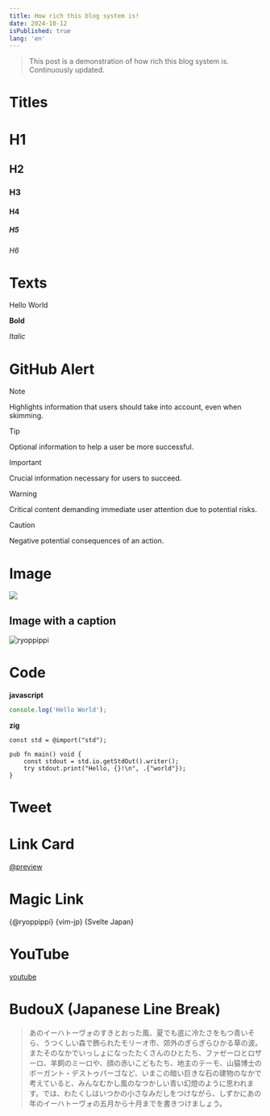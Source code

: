 ```yaml
---
title: How rich this blog system is!
date: 2024-10-12
isPublished: true
lang: 'en'
---
```


> This post is a demonstration of how rich this blog system is. Continuously updated.

# Titles

# H1

## H2

### H3

#### H4

##### H5

###### H6

# Texts

Hello World

**Bold**

_Italic_

# GitHub Alert

> [!NOTE]
> Highlights information that users should take into account, even when skimming.

> [!TIP]
> Optional information to help a user be more successful.

> [!IMPORTANT]
> Crucial information necessary for users to succeed.

> [!WARNING]
> Critical content demanding immediate user attention due to potential risks.

> [!CAUTION]
> Negative potential consequences of an action.

# Image

![](https://ryoppippi.com/ryoppippi.jpg)

## Image with a caption

![ryoppippi](https://ryoppippi.com/ryoppippi.jpg 'my avatar')

# Code

**javascript**

```javascript
console.log('Hello World');
```

**zig**

```zig
const std = @import("std");

pub fn main() void {
    const stdout = std.io.getStdOut().writer();
    try stdout.print("Hello, {}!\n", .{"world"});
}
```

# Tweet

<div>
  <Tweet tweet={__TWEET_1844335472719561111}/>
</div>

# Link Card

[@preview](https://ryoppippi.com/blog/2024-09-29)

# Magic Link

{@ryoppippi} {vim-jp} {Svelte Japan}

# YouTube

[youtube](https://www.youtube.com/watch?v=XezoLvr1dX0)

<YouTube youTubeId="XezoLvr1dX0" />

# BudouX (Japanese Line Break)

> あのイーハトーヴォのすきとおった風、夏でも底に冷たさをもつ青いそら、うつくしい森で飾られたモリーオ市、郊外のぎらぎらひかる草の波。
> またそのなかでいっしょになったたくさんのひとたち、ファゼーロとロザーロ、羊飼のミーロや、顔の赤いこどもたち、地主のテーモ、山猫博士のボーガント・デストゥパーゴなど、いまこの暗い巨きな石の建物のなかで考えていると、みんなむかし風のなつかしい青い幻燈のように思われます。では、わたくしはいつかの小さなみだしをつけながら、しずかにあの年のイーハトーヴォの五月から十月までを書きつけましょう。
